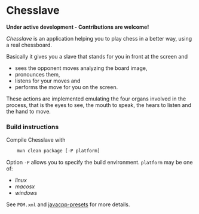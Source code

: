 # Chesslave

**Under active development - Contributions are welcome!**

_Chesslave_ is an application helping you to play chess in a better way, using a real chessboard.

Basically it gives you a slave that stands for you in front at the screen and
 * sees the opponent moves analyzing the board image,
 * pronounces them,
 * listens for your moves and
 * performs the move for you on the screen.

These actions are implemented emulating the four organs involved in the process, that is the eyes to see, the mouth to speak, the hears to listen and the hand to move.

### Build instructions

Compile Chesslave with
```bash
    mvn clean package [-P platform]
```
Option `-P` allows you to specify the build environment. `platform` may be one of:
- _linux_
- _macosx_
- _windows_

See `POM.xml` and [javacpp-presets](https://github.com/bytedeco/javacpp-presets) for more details.